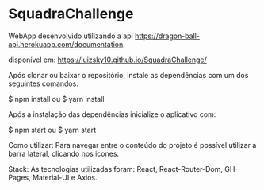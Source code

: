 # SquadraChallenge


WebApp desenvolvido utilizando a api https://dragon-ball-api.herokuapp.com/documentation.

disponível em: https://luizsky10.github.io/SquadraChallenge/

Após clonar ou baixar o repositório, instale as dependências com um dos seguintes comandos:

$ npm install ou $ yarn install

Após a instalação das dependências inicialize o aplicativo com:

$ npm start ou $ yarn start

Como utilizar: Para navegar entre o conteúdo do projeto é possível utilizar a barra lateral, clicando nos icones. 

Stack: As tecnologias utilizadas foram: React, React-Router-Dom, GH-Pages, Material-UI e Axios.
